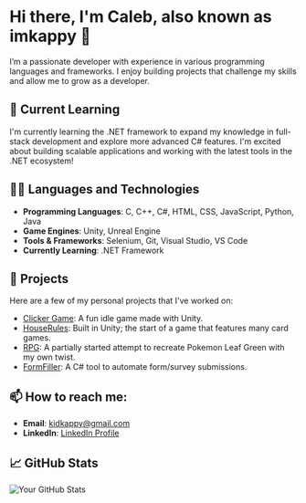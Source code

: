 # Hi there, I'm Caleb, also known as imkappy 👋

I’m a passionate developer with experience in various programming languages and frameworks. I enjoy building projects that challenge my skills and allow me to grow as a developer.

## 🌱 Current Learning
I'm currently learning the .NET framework to expand my knowledge in full-stack development and explore more advanced C# features. I'm excited about building scalable applications and working with the latest tools in the .NET ecosystem!

## 🧑‍💻 Languages and Technologies
- **Programming Languages**: C, C++, C#, HTML, CSS, JavaScript, Python, Java
- **Game Engines**: Unity, Unreal Engine
- **Tools & Frameworks**: Selenium, Git, Visual Studio, VS Code
- **Currently Learning**: .NET Framework

## 🔧 Projects
Here are a few of my personal projects that I've worked on:

- [Clicker Game](#): A fun idle game made with Unity.
- [HouseRules](#): Built in Unity; the start of a game that features many card games.
- [RPG](#): A partially started attempt to recreate Pokemon Leaf Green with my own twist.
- [FormFiller](#): A C# tool to automate form/survey submissions.

## 📫 How to reach me:
- **Email**: [kidkappy@gmail.com](mailto:kidkappy@gmail.com)
- **LinkedIn**: [LinkedIn Profile](https://www.linkedin.com/in/caleb-caplinger-6109b316b/)

## 📈 GitHub Stats
![Your GitHub Stats](https://github-readme-stats.vercel.app/api?username=imkappy&show_icons=true&hide_title=true)
